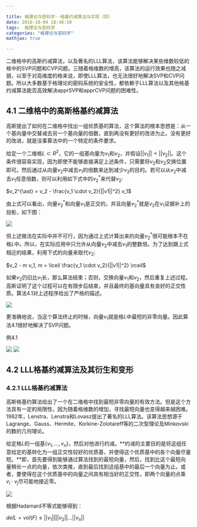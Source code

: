 ```yaml
---

title: 格理论与密码学--格基约减算法与实现（四）
date: 2018-10-04 18:48:50
tags:  格理论与密码学
categories: "格理论与密码学"
mathjax: true

---
```


二维格中的高斯约减算法，以及著名的LLL算法，该算法能够解决某些维数较低的格中的SVP问题和CVP问题。三随着格维数的增高，该算法的运行效果也随之减弱，以至于对高维度的格来说，即使LLL算法，也无法很好地解决SVP和CVP问题。所以大多数基于格理论的密码系统的安全性，都依赖于LLL算法以及其他格基约减算法能否高效解决apprSVP和apprCVP问题的困难性。<!--more-->

## 4.1 二维格中的高斯格基约减算法

高斯提出了如何在二维格中找出一组优质基的算法，这个算法的根本思想是：从一个基向量中交替减去另一个基向量的倍数，直到再没有更好的改进为止。没有更好的改进，就是没事算法中的一个特定的条件要求。

给定一个二维格$L \subset R^2$，它的一组基向量为$v_1$和$v_2$，并假设$||v_1|| < ||v_2||$。这个条件很容易实现，因为即使不能够直接满足上述条件，只需要将$v_2$和$v_2$交换位置即可。然后通过从向量$v_2$中减去$v_1$的倍数来达到减少$v_2$的目的。若可以从$v_2$中减去$v_1$任意倍数，则可以利用如下式中的$v^{\ast}_2$来代替$v_2$:

$v_2^{\ast} = v_2 - \frac{v_1 \cdot v_2}{||v1||^2} v_1$

由上式可以看出，向量$v^{\ast}_2$和向量$v_1$是正交的，并且向量$v^{\ast}_2$就是$v_2$在$v_1$证据补上的投影，如下图：

![](https://i.imgur.com/6q2Z1nz.png)

但上述做法在实际中并不可行，因为通过上式计算出来的向量$v^{\ast}_2$很可能根本不在格$L$中。所以，在实际应用中只允许从向量$v_2$中减去$v_1$的整数倍。为了达到跟上式相近的结果，利用下式的向量来取代$v_2$:

$v_2 - m v_1, m = \lceil \frac{v_1 \cdot v_2}{||v1||^2} \rceil$

如果$v_2$仍旧比$v_1$长，那么算法结束；否则，交换向量$v_1$和$v_2$，然后重复上述过程。高斯证明了这个过程可以在有限步后结束，并且最终的基向量具有良好的正交性质。算法4.1对上述程序给出了严格的描述。

![](https://i.imgur.com/C0spUbD.png)

更准确地说，当这个算法终止的时候，向量$v_1$就是格$L$中最短的非零向量。因此算法4.1很好地解决了SVP问题。

例4.1

![](https://i.imgur.com/zu8wp0V.png)
![](https://i.imgur.com/HEsKTNK.png)


## 4.2 LLL格基约减算法及其衍生和变形

### 4.2.1 LLL格基约减算法

高斯格基约算法给出了一个在二维格中找到最短非零向量的有效方法。但是这个方法具有一定的局限性，因为随着格维数的增加，寻找最短向量也变得越来越困难。1982年，Lenstra、Lenstra和Lovasz提出了著名的LLL算法。该算法思想源于Lagrange、Gauss、Hermite、Korkine-Zolotareff等的二次型理论及Minkovski的数的几何理论。

给定格$L$的一组基$\lbrace v_1,\dots, v_n\rbrace$，然后对他进行约减。**约减的主要目的是将这组任意给定的基转化为一组正交性较好的优质基，并使得这个优质基中的各个向量尽量短。**即，首先要得到能够通过算法找到的最短向量，然后，找到比这个最短向量稍长一点的向量，依次类推，直到最后找到这组基中的最后一个向量为止。或者，要使得在这个优质基中的向量之间具有相当好的正交性，即两个向量的点乘$v_i \cdot v_j$尽可能地接近零。

![](https://i.imgur.com/Af28Ogg.png)

根据Hadamard不等式能够得到：

$delL = vol(F) \leq ||v_1||||v_2||\dots||v_n||$